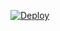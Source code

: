 [![Deploy](https://www.herokucdn.com/deploy/button.png)](https://dashboard.heroku.com/new?template=https://github.com/jzp820927/helloworld)
